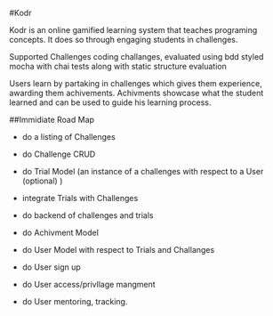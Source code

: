 #Kodr

Kodr is an online gamified learning system that teaches programing concepts. It does so through engaging students in challenges.

Supported Challenges
coding challanges, evaluated using bdd styled mocha with chai tests along with static structure evaluation

Users learn by partaking in challenges which gives them experience, awarding them achivements.
Achivments showcase what the student learned and can be used to guide his learning process.


##Immidiate Road Map

- do a listing of Challenges
- do Challenge CRUD
- do Trial Model (an instance of a challenges with respect to a User (optional) )
- integrate Trials with Challenges

- do backend of challenges and trials
- do Achivment Model

- do User Model with respect to Trials and Challanges
- do User sign up
- do User access/privllage mangment
- do User mentoring, tracking.